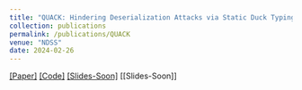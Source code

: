 ```yaml
---
title: "QUACK: Hindering Deserialization Attacks via Static Duck Typing"
collection: publications
permalink: /publications/QUACK
venue: "NDSS"
date: 2024-02-26
---
```


[[Paper]](/files/QUACK-Paper.pdf) [[Code]](https://github.com/columbia/quack) [[Slides-Soon]](https://yanivmd.github.io) [[Slides-Soon]]
